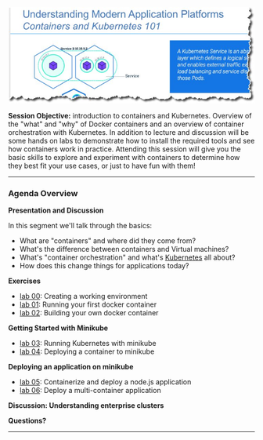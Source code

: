 

![](images/repo-cover.jpg)

**Session Objective:**  introduction to containers and Kubernetes. Overview of the "what" and "why" of Docker containers and an overview of container orchestration with Kubernetes. In addition to lecture and discussion will be some hands on labs to demonstrate how to install the required tools and see how containers work in practice. Attending this session will give you the basic skills to explore and experiment with containers to determine how they best fit your use cases, or just to have fun with them!

---

### Agenda Overview

**Presentation and Discussion**

In this segment we'll talk through the basics:
- What are "containers" and where did they come from?
- What's the difference between containers and Virtual machines?
- What's "container orchestration" and what's [Kubernetes](https://kubernetes.io/) all about?
- How does this change things for applications today?

**Exercises**

- [lab 00](lab00/README.md): Creating a working environment
- [lab 01](lab01/README.md): Running your first docker container
- [lab 02](lab02/README.md): Building your own docker container

**Getting Started with Minikube**

- [lab 03](lab03/README.md): Running Kubernetes with minikube
- [lab 04](lab04/README.md): Deploying a container to minikube

**Deploying an application on minikube**

- [lab 05](lab05/README.md): Containerize and deploy a node.js application
- [lab 06](lab06/README.md): Deploy a multi-container application

**Discussion: Understanding enterprise clusters**

**Questions?**

---
